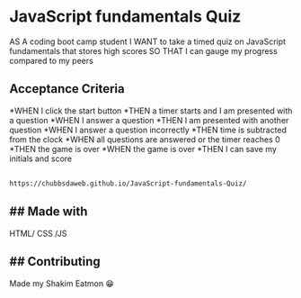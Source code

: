 # JavaScript fundamentals Quiz

AS A coding boot camp student
I WANT to take a timed quiz on JavaScript fundamentals that stores high scores
SO THAT I can gauge my progress compared to my peers

## Acceptance Criteria

*WHEN I click the start button
*THEN a timer starts and I am presented with a question
*WHEN I answer a question
*THEN I am presented with another question
*WHEN I answer a question incorrectly
*THEN time is subtracted from the clock
*WHEN all questions are answered or the timer reaches 0
*THEN the game is over
*WHEN the game is over
*THEN I can save my initials and score

## 

```bash
https://chubbsdaweb.github.io/JavaScript-fundamentals-Quiz/
```

## ## Made with 
HTML/
CSS
/JS




## ## Contributing
Made my Shakim Eatmon 😁
